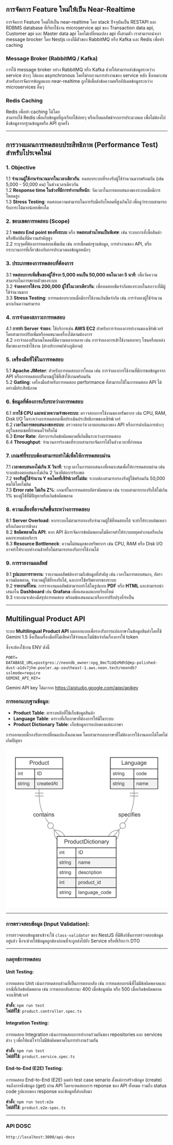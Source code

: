## การจัดการ Feature ใหม่ให้เป็น Near-Realtime

การจัดการ Feature ใหม่ให้เป็น near-realtime โดย stack ปัจจุบันเป็น RESTAPI และ RDBMS database ที่เรียกใช้งาน microservice api ของ Transaction data api, Customer api และ Master data api โดยไม่เปลี่ยนแปลง api ทั้งสามตัว เราสามารถนำเอา message brocker โดย Nestjs เองก็มีตัวของ RabbitMQ หรือ Kafka และ Redis เพื่อทำ caching

### Message Broker (RabbitMQ / Kafka)

การใช้ message broker อย่าง RabbitMQ หรือ Kafka ช่วยให้สามารถส่งข้อมูลระหว่าง service ต่างๆ ได้แบบ asynchronous โดยไม่รบกวนการทำงานของ service หลัก ซึ่งเหมาะสมสำหรับการจัดการข้อมูลแบบ near-realtime ถูกใช้เพื่อส่งข้อความหรืออัปเดตข้อมูลระหว่าง microservices อื่นๆ

### Redis Caching

Redis เพื่อทำ caching ได้โดย  
สามารถใช้ Redis เพื่อเก็บข้อมูลที่ถูกเรียกใช้บ่อยๆ หรือเก็บผลลัพธ์จากการประมวลผล เพื่อไม่ต้องไปดึงข้อมูลจากฐานข้อมูลหรือ API ทุกครั้ง

---

## การวางแผนการทดสอบประสิทธิภาพ (Performance Test) สำหรับโปรเจคใหม่

### 1. Objective
1.1 **จำนวนผู้ใช้งานจำนวนมากในเวลาเดียวกัน**: ทดสอบระบบที่รองรับผู้ใช้จำนวนมากพร้อมกัน (เช่น 5,000 - 50,000 คน) ในช่วงเวลาเดียวกัน  
1.2 **Response time ในช่วงที่มีการทำงานที่หนัก**: วัดเวลาในการตอบสนองของระบบเมื่อมีการโหลดสูง  
1.3 **Stress Testing**: ทดสอบความสามารถในการรับมือกับโหลดที่สูงเกินไป เพื่อดูว่าระบบสามารถรับภาระได้มากน้อยเพียงใด  

### 2. ขอบเขตการทดสอบ (Scope)
2.1 **ทดสอบ End point ของทั้งระบบ** หรือ **ทดสอบส่วนไหนเป็นพิเศษ**: เช่น ระบบการสั่งซื้อสินค้า หรือฟังก์ชันที่มีความสำคัญสูง  
2.2 ระบุจุดที่ต้องการทดสอบเพิ่มเติม เช่น การเชื่อมต่อฐานข้อมูล, การทำงานของ API, หรือกระบวนการที่เกี่ยวข้องกับการประมวลผลข้อมูลหนักๆ  

### 3. ประเภทของการทดสอบที่ต้องการ
3.1 **ทดสอบการเพิ่มขึ้นของผู้ใช้จาก 5,000 คนเป็น 50,000 คนในเวลา 5 นาที**: เพื่อวัดความสามารถในการขยายตัวของระบบ  
3.2 **จำลองการใช้งาน 200,000 ผู้ใช้ในเวลาเดียวกัน**: เพื่อทดสอบขีดจำกัดของระบบในสภาวะที่มีผู้ใช้จำนวนมาก  
3.3 **Stress Testing**: การทดสอบระบบเมื่อมีการใช้งานเกินขีดจำกัด เช่น การจำลองผู้ใช้จำนวนมากเกินความสามารถ  

### 4. การจำลองสภาวะการทดสอบ
4.1 **การทำ Server จำลอง**: ใช้บริการเช่น **AWS EC2** สำหรับการจำลองการทำงานของเซิร์ฟเวอร์ โดยสามารถปรับเพิ่มหรือลดขนาดเครื่องได้ตามต้องการ  
4.2 การจำลองปริมาณโหลดที่มีความหลากหลาย เช่น การจำลองการเข้าใช้งานหลายๆ โซนหรือแหล่งที่มาของการเข้าใช้งาน (ต่างประเทศ/ต่างภูมิภาค)  

### 5. เครื่องมือที่ใช้ในการทดสอบ
5.1 **Apache JMeter**: สำหรับการทดสอบการโหลด เช่น การจำลองการใช้งานที่มีการขอข้อมูลจาก API หรือการทดสอบปริมาณผู้ใช้ที่เข้าใช้งานพร้อมกัน  
5.2 **Gatling**: เครื่องมือสำหรับการทดสอบ performance ที่สามารถใช้ในการทดสอบ API ได้อย่างมีประสิทธิภาพ  

### 6. ข้อมูลที่ต้องการเก็บระหว่างการทดสอบ
6.1 **การใช้ CPU และหน่วยความจำของระบบ**: ตรวจสอบการใช้งานของทรัพยากร เช่น CPU, RAM, Disk I/O ในระหว่างการทดสอบเพื่อประเมินประสิทธิภาพของเซิร์ฟเวอร์  
6.2 **เวลาในการตอบสนองของระบบ**: ตรวจสอบว่าเวลาตอบสนองของ API หรือการดำเนินการต่างๆ อยู่ในขอบเขตที่กำหนดไว้หรือไม่  
6.3 **Error Rate**: อัตราการเกิดข้อผิดพลาดที่เกิดขึ้นระหว่างการทดสอบ  
6.4 **Throughput**: จำนวนการร้องขอที่ระบบสามารถจัดการได้ในช่วงเวลาที่กำหนด  

### 7. เกณฑ์ที่ระบบต้องสามารถทำได้เพื่อให้การทดสอบผ่าน
7.1 **เวลาตอบสนองไม่เกิน X วินาที**: ระบุเวลาในการตอบสนองที่เหมาะสมเพื่อให้การทดสอบผ่าน เช่น ระบบต้องตอบสนองไม่เกิน 2 วินาทีต่อการร้องขอ  
7.2 **รองรับผู้ใช้จำนวน Y คนโดยที่เซิร์ฟเวอร์ไม่ล้ม**: ระบบต้องสามารถรองรับผู้ใช้พร้อมกัน 50,000 คนได้โดยไม่ล้ม  
7.3 **Error rate ไม่เกิน Z%**: เกณฑ์ในการทดสอบอัตราผิดพลาด เช่น ระบบสามารถรองรับได้ไม่เกิน 1% ของผู้ใช้ที่มีปัญหาหรือเกิดข้อผิดพลาด  

### 8. ความเสี่ยงที่อาจเกิดขึ้นระหว่างการทดสอบ
8.1 **Server Overload**: หากระบบไม่สามารถรองรับจำนวนผู้ใช้ที่ทดสอบได้ จะทำให้ระบบล้มเหลวหรือเกิดอาการช้าลง  
8.2 **ข้อผิดพลาดใน API**: หาก API มีการจัดการข้อผิดพลาดไม่ดีอาจทำให้ระบบหยุดทำงานหรือเกิดผลกระทบต่อบริการ  
8.3 **Resource Bottleneck**: ความไม่สมดุลของทรัพยากร เช่น CPU, RAM หรือ Disk I/O อาจทำให้ระบบทำงานช้าหรือไม่สามารถรองรับการใช้งานได้  

### 9. การรายงานผลลัพธ์
9.1 **รูปแบบการรายงาน**: รายงานผลลัพธ์ต้องรวมถึงข้อมูลที่สำคัญ เช่น เวลาในการตอบสนอง, อัตราความผิดพลาด, จำนวนผู้ใช้ที่รองรับได้, และการใช้ทรัพยากรของระบบ  
9.2 **รายงานที่ไหน**: การรายงานผลลัพธ์สามารถทำได้ในรูปแบบ **PDF** หรือ **HTML** และสามารถนำเสนอใน **Dashboard** เช่น **Grafana** เพื่อแสดงผลแบบเรียลไทม์  
9.3 รายงานจะต้องมีสรุปการทดสอบ พร้อมข้อเสนอแนะหรือการปรับปรุงที่จำเป็น

---

## Multilingual Product API

ระบบ **Multilingual Product API** ผมออกแบบเพื่อรองรับการแปลภาษาในข้อมูลสินค้าโดยใช้ Gemini 1.5 ซึ่งเป็นเครื่องมือที่ไม่เสียค่าใช้จ่ายและไม่มีข้อจำกัดเรื่องการใช้ token

ซึ่งจะต้องใช้งาน ENV ดังนี้

```
PORT=
DATABASE_URL=postgres://neondb_owner:npg_8mcTLUQsMdh5@ep-polished-dust-a1dv7jhm-pooler.ap-southeast-1.aws.neon.tech/neondb?sslmode=require
GEMINI_API_KEY=
```

Gemini API key ได้มาจาก https://aistudio.google.com/app/apikey

### การออกแบบฐานข้อมูล:
- **Product Table**: ตารางหลักที่ใช้เก็บข้อมูลสินค้า
- **Language Table**: ตารางที่เก็บภาษาที่ต้องการให้มีในระบบ
- **Product Dictionary Table**: เก็บข้อมูลการแปลของแต่ละภาษา

การออกแบบนี้รองรับการเปลี่ยนแปลงในอนาคต โดยสามารถลบภาษาที่ไม่ต้องการใช้งานออกได้โดยไม่เกิดปัญหา

![ER Diagram](./assets/h-lab-diagram.png)

---

### การตรวจสอบข้อมูล (Input Validation):
การตรวจสอบข้อมูลขาเข้าจะใช้ `class-validator` ของ NestJS ที่มีฟังก์ชันการตรวจสอบข้อมูลอยู่แล้ว ซึ่งจะช่วยให้ข้อมูลถูกต้องก่อนที่จะถูกส่งไปยัง Service หรือที่เรียกว่า DTO

---

### กลยุทธ์การทดสอบ

#### Unit Testing:
การทดสอบ Unit เน้นการทดสอบส่วนที่เป็นการตอบกลับ เช่น การทดสอบกรณีที่ไม่มีข้อผิดพลาดและกรณีที่เกิดข้อผิดพลาด เช่น การตอบกลับสถานะ 400 เมื่อข้อมูลผิด หรือ 500 เมื่อเกิดข้อผิดพลาดจากเซิร์ฟเวอร์

**คำสั่ง**: `npm run test`  
**ไฟล์ที่ใช้**: `product.controller.spec.ts`

#### Integration Testing:
การทดสอบ Integration เน้นการทดสอบการทำงานร่วมกันของ repositories และ services ต่าง ๆ เพื่อให้แน่ใจว่าไม่มีข้อผิดพลาดในการทำงานร่วมกัน

**คำสั่ง**: `npm run test`  
**ไฟล์ที่ใช้**: `product.service.spec.ts`

#### End-to-End (E2E) Testing:
การทดสอบ End-to-End (E2E) ผมทำ test case senario ตั้งแต่การสร้างข้อมูล (create) จนถึงการดึงข้อมูล (get) ผ่าน API โดยจะทดสอบการ reponse ของ API ทั้งหมด รวมถึง status code รูปแบบของ response และข้อมูลที่ส่งกลับมา

**คำสั่ง**: `npm run test:e2e`  
**ไฟล์ที่ใช้**: `product.e2e-spec.ts`

---
### API DOSC
```
http://localhost:3000/api-docs
```

